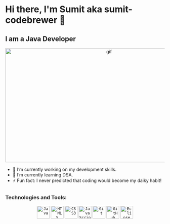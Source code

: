 # Hi there, I'm Sumit aka sumit-codebrewer 👋

## I am a Java Developer 

<div align="center">
<img src="https://github.com/sumit-codebrewer/sumit-codebrewer/icons/coder.gif" height="360px" width="640px" alt="gif">
</div>

- 🔭 I’m currently working on my development skills.
- 🌱 I’m currently learning DSA.
- ⚡ Fun fact: I never predicted that coding would become my daiky habit!

##

### Technologies and Tools:

<div align="center">
<code><img alt="Java" height="40px" width="40px" src="https://raw.githubusercontent.com/tomchen/stack-icons/master/logos/java.svg" title="Java"/></code>
<code><img alt="HTML5" height="40px" width="40px" src="https://raw.githubusercontent.com/tomchen/stack-icons/master/logos/html-5.svg" title="HTML5"/></code>
<code><img alt="CSS3" height="40px" width="40px" src="https://raw.githubusercontent.com/tomchen/stack-icons/master/logos/css-3.svg" title="CSS3"/></code>
<code><img alt="JavaScript" height="40px" width="40px" src="https://raw.githubusercontent.com/tomchen/stack-icons/master/logos/bootstrap.svg" title="Bootstrap"/></code>
<code><img alt="Git" height="40px" width="40px" src="https://raw.githubusercontent.com/tomchen/stack-icons/master/logos/git-icon.svg" title="Git"/></code>
<code><img alt="GitHub" height="40px" width="40px" src="https://raw.githubusercontent.com/tomchen/stack-icons/master/logos/github-icon.svg" 
title="GitHub"/></code>
<code><img alt="Eclipse" height="40px" width="40px" src="<code><img alt="GitHub" height="40px" width="40px" src="https://github.com/tomchen/stack-icons/blob/634d5c036a2a7ca0115c94ab2ce86c7e79e01e13/logos/eclipse.svg" 
title="Eclipse"/></code>
</div>
<br>

